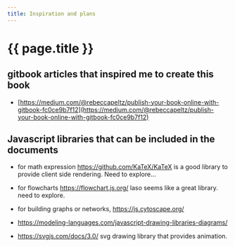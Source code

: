 ```yaml
---
title: Inspiration and plans
---
```


# {{ page.title }}

## gitbook articles that inspired me to create this book

* [https://medium.com/@rebeccapeltz/publish-your-book-online-with-gitbook-fc0ce9b7f12](https://medium.com/@rebeccapeltz/publish-your-book-online-with-gitbook-fc0ce9b7f12)

## Javascript libraries that can be included in the documents

* for math expression https://github.com/KaTeX/KaTeX is a good library to provide client side rendering. Need to explore...

* for flowcharts https://flowchart.js.org/ laso seems like a great library. need to explore.

* for building graphs or networks, https://js.cytoscape.org/

* https://modeling-languages.com/javascript-drawing-libraries-diagrams/

* https://svgjs.com/docs/3.0/ svg drawing library that provides animation.


